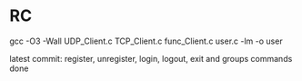 # RC
gcc -O3 -Wall UDP_Client.c TCP_Client.c func_Client.c user.c -lm -o user

latest commit: register, unregister, login, logout, exit and groups commands done
